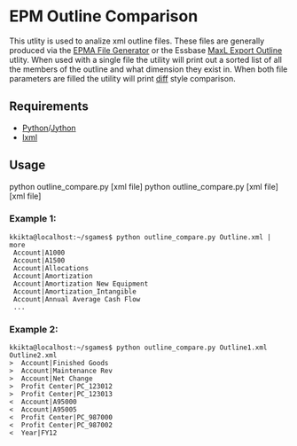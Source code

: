 # EPM Outline Comparison
This utlity is used to analize xml outline files. These files are
generally produced via the 
[EPMA File Generator](http://www.oracle.com/webfolder/technetwork/tutorials/obe/hyp/HFM11.1.2_MExtract/MetadataExtract-Files.htm)
or the Essbase 
[MaxL Export Outline](https://docs.oracle.com/cd/E17236_01/epm.1112/esb_tech_ref/frameset.htm?maxl_expotl.html)
utlity. When used with a single file the utility will print out
a sorted list of all the members of the outline and what dimension 
they exist in. When both file parameters are filled the utility will 
print [diff](http://en.wikipedia.org/wiki/Diff_utility) style comparison.

## Requirements
* [Python](https://www.python.org/)/[Jython](http://www.jython.org/)
* [lxml](http://lxml.de/)

## Usage
python outline_compare.py [xml file]
python outline_compare.py [xml file] [xml file]

### Example 1:
	kkikta@localhost:~/sgames$ python outline_compare.py Outline.xml | more
	 Account|A1000
	 Account|A1500
	 Account|Allocations
	 Account|Amortization
	 Account|Amortization New Equipment
	 Account|Amortization_Intangible
	 Account|Annual Average Cash Flow
	 ...

### Example 2:
	kkikta@localhost:~/sgames$ python outline_compare.py Outline1.xml Outline2.xml
	>  Account|Finished Goods
	>  Account|Maintenance Rev
	>  Account|Net Change
	>  Profit Center|PC_123012
	>  Profit Center|PC_123013
	<  Account|A95000
	<  Account|A95005
	<  Profit Center|PC_987000
	<  Profit Center|PC_987002
	<  Year|FY12
